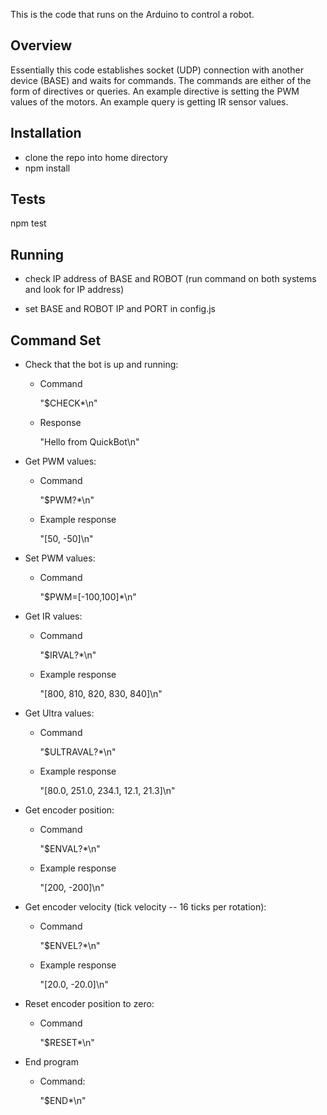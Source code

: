 
This is the code that runs on the Arduino to control a robot.

## Overview
Essentially this code establishes socket (UDP) connection with another device
(BASE) and waits for commands. The commands are either of the form of
directives or queries. An example directive is setting the PWM values of the
motors. An example query is getting IR sensor values.

## Installation
- clone the repo into home directory
- npm install

## Tests
npm test

## Running
- check IP address of BASE and ROBOT (run command on both systems and look for IP
address)

- set BASE and ROBOT IP and PORT in config.js

## Command Set

* Check that the bot is up and running:
  * Command

    "$CHECK*\n"

  * Response

    "Hello from QuickBot\n"


* Get PWM values:
  * Command

    "$PWM?*\n"

  * Example response

    "[50, -50]\n"


* Set PWM values:
  * Command

    "$PWM=[-100,100]*\n"


* Get IR values:
  * Command

    "$IRVAL?*\n"

  * Example response

    "[800, 810, 820, 830, 840]\n"

* Get Ultra values:
  * Command

    "$ULTRAVAL?*\n"

  * Example response

    "[80.0, 251.0, 234.1, 12.1, 21.3]\n"

* Get encoder position:
  * Command

    "$ENVAL?*\n"

  * Example response

    "[200, -200]\n"


* Get encoder velocity (tick velocity -- 16 ticks per rotation):
  * Command

    "$ENVEL?*\n"

  * Example response

    "[20.0, -20.0]\n"


* Reset encoder position to zero:
  * Command

    "$RESET*\n"


* End program
  * Command:

    "$END*\n"

